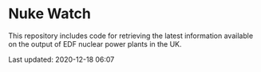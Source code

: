 # Nuke Watch

This repository includes code for retrieving the latest information available on the output of EDF nuclear power plants in the UK.

Last updated: 2020-12-18 06:07